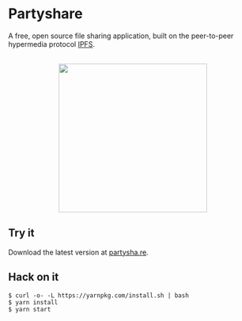 # Partyshare

A free, open source file sharing application, built on the peer-to-peer hypermedia protocol [IPFS](https://ipfs.io/).

<p align="center">
  <br>
  <img width="300" src="http://partysha.re/example.gif">
  <br>
</p>


## Try it

Download the latest version at [partysha.re](http://partysha.re).


##  Hack on it

```
$ curl -o- -L https://yarnpkg.com/install.sh | bash
$ yarn install
$ yarn start
```
